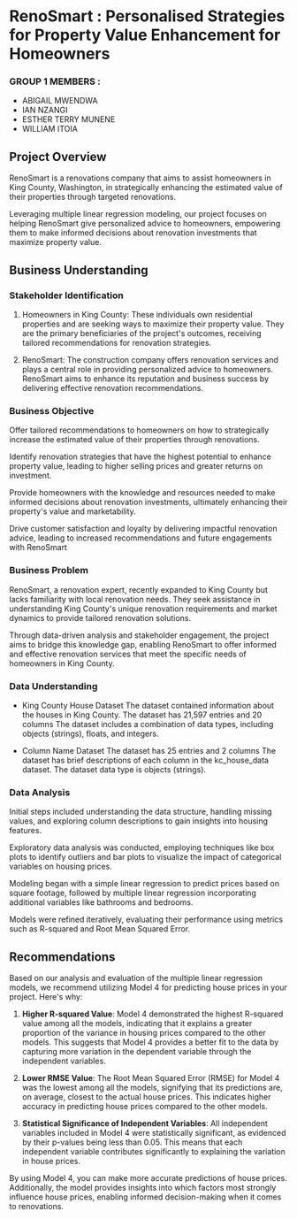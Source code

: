 # RenoSmart : Personalised Strategies for Property Value Enhancement for Homeowners

### GROUP 1 MEMBERS :
- ABIGAIL MWENDWA
- IAN NZANGI
- ESTHER TERRY MUNENE
- WILLIAM ITOIA

## Project Overview

RenoSmart is a renovations company that aims to assist homeowners in King County, Washington, in strategically enhancing the estimated value of their properties through targeted renovations. 

Leveraging multiple linear regression modeling, our project focuses on helping RenoSmart give personalized advice to homeowners, empowering them to make informed decisions about renovation investments that maximize property value.

## Business Understanding

### Stakeholder Identification

1. Homeowners in King County: These individuals own residential properties and are seeking ways to maximize their property value. They are the primary beneficiaries of the project's outcomes, receiving tailored recommendations for renovation strategies.

2. RenoSmart: The construction company offers renovation services and plays a central role in providing personalized advice to homeowners. RenoSmart aims to enhance its reputation and business success by delivering effective renovation recommendations.

### Business Objective 

Offer tailored recommendations to homeowners on how to strategically increase the estimated value of their properties through renovations.

Identify renovation strategies that have the highest potential to enhance property value, leading to higher selling prices and greater returns on investment.

Provide homeowners with the knowledge and resources needed to make informed decisions about renovation investments, ultimately enhancing their property's value and marketability.

Drive customer satisfaction and loyalty by delivering impactful renovation advice, leading to increased recommendations and future engagements with RenoSmart

### Business Problem 

RenoSmart, a renovation expert, recently expanded to King County but lacks familiarity with local renovation needs. They seek assistance in understanding King County's unique renovation requirements and market dynamics to provide tailored renovation solutions. 

Through data-driven analysis and stakeholder engagement, the project aims to bridge this knowledge gap, enabling RenoSmart to offer informed and effective renovation services that meet the specific needs of homeowners in King County.

### Data Understanding

- King County House Dataset
  The dataset contained information about the houses in King County.
  The dataset has 21,597 entries and 20 columns
  The dataset includes a combination of data types, including objects (strings), floats, and integers.
  
- Column Name Dataset
  The dataset has 25 entries and 2 columns
  The dataset has brief descriptions of each column in the kc_house_data dataset. 
  The dataset data type is objects (strings).

### Data Analysis

Initial steps included understanding the data structure, handling missing values, and exploring column descriptions to gain insights into housing features.

Exploratory data analysis  was conducted, employing techniques like box plots to identify outliers and bar plots to visualize the impact of categorical variables on housing prices.

Modeling began with a simple linear regression to predict prices based on square footage, followed by multiple linear regression incorporating additional variables like bathrooms and bedrooms.

Models were refined iteratively, evaluating their performance using metrics such as R-squared and Root Mean Squared Error.

## Recommendations
Based on our analysis and evaluation of the multiple linear regression models, we recommend utilizing Model 4 for predicting house prices in your project. Here's why:

1. **Higher R-squared Value**: Model 4 demonstrated the highest R-squared value among all the models, indicating that it explains a greater proportion of the variance in housing prices compared to the other models. This suggests that Model 4 provides a better fit to the data by capturing more variation in the dependent variable through the independent variables.

2. **Lower RMSE Value**: The Root Mean Squared Error (RMSE) for Model 4 was the lowest among all the models, signifying that its predictions are, on average, closest to the actual house prices. This indicates higher accuracy in predicting house prices compared to the other models.

3. **Statistical Significance of Independent Variables**: All independent variables included in Model 4 were statistically significant, as evidenced by their p-values being less than 0.05. This means that each independent variable contributes significantly to explaining the variation in house prices.

By using Model 4, you can make more accurate predictions of house prices. Additionally, the model provides insights into which factors most strongly influence house prices, enabling informed decision-making when it comes to renovations.
